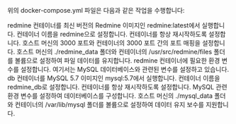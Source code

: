 위의 docker-compose.yml 파일은 다음과 같은 작업을 수행합니다:

redmine 컨테이너를 최신 버전의 Redmine 이미지인 redmine:latest에서 실행합니다.
컨테이너 이름을 redmine으로 설정합니다.
컨테이너를 항상 재시작하도록 설정합니다.
호스트 머신의 3000 포트와 컨테이너의 3000 포트 간의 포트 매핑을 설정합니다.
호스트 머신의 ./redmine_data 폴더와 컨테이너의 /usr/src/redmine/files 폴더를 볼륨으로 설정하여 파일 데이터를 유지합니다.
redmine 컨테이너에 필요한 환경 변수를 설정합니다. 여기서는 MySQL 데이터베이스와 관련된 변수를 설정하고 있습니다.
db 컨테이너를 MySQL 5.7 이미지인 mysql:5.7에서 실행합니다.
컨테이너 이름을 redmine_db로 설정합니다.
컨테이너를 항상 재시작하도록 설정합니다.
MySQL 관련 환경 변수를 설정하여 데이터베이스를 구성합니다.
호스트 머신의 ./mysql_data 폴더와 컨테이너의 /var/lib/mysql 폴더를 볼륨으로 설정하여 데이터 유지 보수를 지원합니다.
